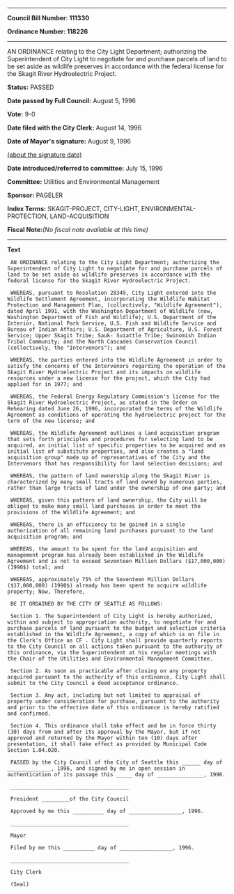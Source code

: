

********

**Council Bill Number: 111330**
   
**Ordinance Number: 118226**
********

 AN ORDINANCE relating to the City Light Department; authorizing the Superintendent of City Light to negotiate for and purchase parcels of land to be set aside as wildlife preserves in accordance with the federal license for the Skagit River Hydroelectric Project.

**Status:** PASSED
   
**Date passed by Full Council:** August 5, 1996
   
**Vote:** 9-0
   
**Date filed with the City Clerk:** August 14, 1996
   
**Date of Mayor's signature:** August 9, 1996
   
[(about the signature date)](/~public/approvaldate.htm)
   
   
   
**Date introduced/referred to committee:** July 15, 1996
   
**Committee:** Utilities and Environmental Management
   
**Sponsor:** PAGELER
   
   
**Index Terms:** SKAGIT-PROJECT, CITY-LIGHT, ENVIRONMENTAL-PROTECTION, LAND-ACQUISITION

**Fiscal Note:**_(No fiscal note available at this time)_

********

**Text**
   
```
 AN ORDINANCE relating to the City Light Department; authorizing the Superintendent of City Light to negotiate for and purchase parcels of land to be set aside as wildlife preserves in accordance with the federal license for the Skagit River Hydroelectric Project.

 WHEREAS, pursuant to Resolution 28349, City Light entered into the Wildlife Settlement Agreement, incorporating the Wildlife Habitat Protection and Management Plan, (collectively, "Wildlife Agreement"), dated April 1991, with the Washington Department of Wildlife (now, Washington Department of Fish and Wildlife); U.S. Department of the Interior, National Park Service, U.S. Fish and Wildlife Service and Bureau of Indian Affairs; U.S. Department of Agriculture, U.S. Forest Service; Upper Skagit Tribe; Sauk- Suiattle Tribe; Swinomish Indian Tribal Community; and the North Cascades Conservation Council (collectively, the "Intervenors"); and

 WHEREAS, the parties entered into the Wildlife Agreement in order to satisfy the concerns of the Intervenors regarding the operation of the Skagit River Hydroelectric Project and its impacts on wildlife resources under a new license for the project, which the City had applied for in 1977; and

 WHEREAS, the Federal Energy Regulatory Commission's license for the Skagit River Hydroelectric Project, as stated in the Order on Rehearing dated June 26, 1996, incorporated the terms of the Wildlife Agreement as conditions of operating the hydroelectric project for the term of the new license; and

 WHEREAS, the Wildlife Agreement outlines a land acquisition program that sets forth principles and procedures for selecting land to be acquired, an initial list of specific properties to be acquired and an initial list of substitute properties, and also creates a "land acquisition group" made up of representatives of the City and the Intervenors that has responsibility for land selection decisions; and

 WHEREAS, the pattern of land ownership along the Skagit River is characterized by many small tracts of land owned by numerous parties, rather than large tracts of land under the ownership of one party; and

 WHEREAS, given this pattern of land ownership, the City will be obliged to make many small land purchases in order to meet the provisions of the Wildlife Agreement; and

 WHEREAS, there is an efficiency to be gained in a single authorization of all remaining land purchases pursuant to the land acquisition program; and

 WHEREAS, the amount to be spent for the land acquisition and management program has already been established in the Wildlife Agreement and is not to exceed Seventeen Million Dollars ($17,000,000) (1990$) total; and

 WHEREAS, approximately 75% of the Seventeen Million Dollars ($17,000,000) (1990$) already has been spent to acquire wildlife property; Now, Therefore,

 BE IT ORDAINED BY THE CITY OF SEATTLE AS FOLLOWS:

 Section 1. The Superintendent of City Light is hereby authorized, within and subject to appropriation authority, to negotiate for and purchase parcels of land pursuant to the budget and selection criteria established in the Wildlife Agreement, a copy of which is on file in the Clerk's Office as CF . City Light shall provide quarterly reports to the City Council on all actions taken pursuant to the authority of this ordinance, via the Superintendent at his regular meetings with the Chair of the Utilities and Environmental Management Committee.

 Section 2. As soon as practicable after closing on any property acquired pursuant to the authority of this ordinance, City Light shall submit to the City Council a deed acceptance ordinance.

 Section 3. Any act, including but not limited to appraisal of property under consideration for purchase, pursuant to the authority and prior to the effective date of this ordinance is hereby ratified and confirmed.

 Section 4. This ordinance shall take effect and be in force thirty (30) days from and after its approval by the Mayor, but if not approved and returned by the Mayor within ten (10) days after presentation, it shall take effect as provided by Municipal Code Section 1.04.020.

 PASSED by the City Council of the City of Seattle this ______ day of ______________, 1996, and signed by me in open session in authentication of its passage this _____ day of _______________, 1996.

 ______________________________________

 President _________of the City Council

 Approved by me this __________ day of _________________, 1996.

 ______________________________________

 Mayor

 Filed by me this __________ day of _________________, 1996.

 ______________________________________

 City Clerk

 (Seal)

```
